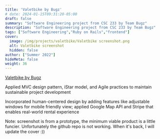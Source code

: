 ```yaml
---
title: 'Valetbike by Bugz'
# date: 2024-01-15T09:31:20-05:00
draft: false
summary: "Software Engineering project from CSC 233 by Team Bugz"
description: "Software Engineering project from CSC 233 by Team Bugz"
tags: ["Software Engineering","Ruby on Rails","frontend"]
cover:
  image: /img/projects/valetbike/Valetbike screenshot.png
  alt: Valetbike screenshot
  hidden: false
author: ["Summer 2022"]
hideMeta: false
weight: 36
---
```

[Valetbike by Bugz](https://github.com/sofilincc/valetbike)

Applied MVC design pattern, iStar model, and Agile practices to maintain sustainable project development

Incorporated human-centered design by adding features like adjustable windows for mobile friendly view; applied Google Map API and Stripe that enables real-world rental experience

Note: screenshot is from a prototype, the minimum viable product is a little funcier. Unfortunately the github repo is not working. When it's back, I will update the cover :))